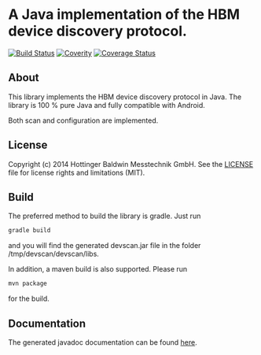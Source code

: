 # A Java implementation of the HBM device discovery protocol.

[![Build Status](https://travis-ci.org/HBM/java-scan.svg?branch=master)](https://travis-ci.org/HBM/java-scan)
[![Coverity](https://scan.coverity.com/projects/5097/badge.svg)](https://scan.coverity.com/projects/5097)
[![Coverage Status](https://coveralls.io/repos/HBM/java-scan/badge.svg?branch=master)](https://coveralls.io/r/HBM/java-scan?branch=master)

## About
This library implements the HBM device discovery protocol in  Java. The
library is 100 % pure Java and fully compatible with Android.

Both scan and configuration are implemented.

## License

Copyright (c) 2014 Hottinger Baldwin Messtechnik GmbH. See the
[LICENSE](LICENSE) file for license rights and limitations (MIT).

## Build

The preferred method to build the library is gradle. Just run
```bash
gradle build
```
and you will find the generated devscan.jar file in the folder
/tmp/devscan/devscan/libs.

In addition, a maven build is also supported. Please run
```bash
mvn package
```
for the build.

## Documentation

The generated javadoc documentation can be found
[here](http://hbm.github.io/java-scan/javadoc/).
